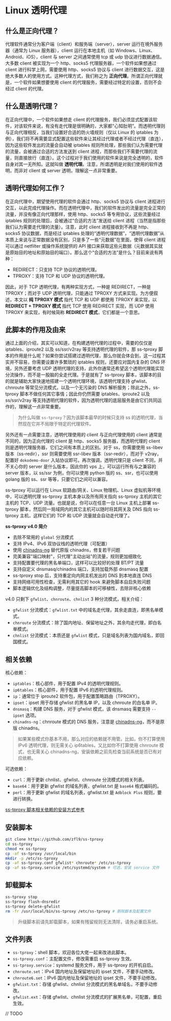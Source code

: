 # Linux 透明代理
## 什么是正向代理？
代理软件通常分为客户端（client）和服务端（server），server 运行在境外服务器（通常为 Linux 服务器），client 运行在本地主机（如 Windows、Linux、Android、iOS），client 与 server 之间通常使用 tcp 或 udp 协议进行数据通信。大多数 client 被实现为一个 http、socks5 代理服务器，一个软件如果想通过 client 进行科学上网，需要使用 http、socks5 协议与 client 进行数据交互，这是绝大多数人的使用方式。这种代理方式，我们称之为 **正向代理**。所谓正向代理就是，一个软件如果想要使用 client 的代理服务，需要经过特定的设置，否则不会经过 client 的代理。

## 什么是透明代理？
在正向代理中，一个软件如果想走 client 的代理服务，我们必须显式配置该软件，对该软件来说，有没有走代理是很明确的，大家都“心知肚明”。而透明代理则与正向代理相反，当我们设置好合适的防火墙规则（仅以 Linux 的 iptables 为例），我们将不再需要显式配置这些软件来让其经过代理或者不经过代理（直连），因为这些软件发出的流量会自动被 iptables 规则所处理，那些我们认为需要代理的流量，会被通过合适的方法发送到 client 进程，而那些我们不需要代理的流量，则直接放行（直连）。这个过程对于我们使用的软件来说是完全透明的，软件自身对其一无所知。这就叫做 **透明代理**。注意，所谓透明是对我们使用的软件透明，而非对 client 或 server 透明，理解这一点非常重要。

## 透明代理如何工作？
在正向代理中，期望使用代理的软件会通过 http、socks5 协议与 client 进程进行交互，以此完成代理操作。而在透明代理中，我们的软件发出的流量是完全正常的流量，并没有像正向代理那样，使用 http、socks5 等专用协议，这些流量经过 iptables 规则的处理后，会被通过“合适的方法”发送给 client 进程（当然是指那些我们认为需要走代理的流量）。注意，此时 client 进程接收到不再是 http、socks5 协议数据，而是经过 iptables 处理的“透明代理数据”，“透明代理数据”从本质上来说与正常数据没有区别，只是多了一些“元数据”在里面，使得 client 进程可以通过 netfilter 或操作系统提供的 API 接口来获取这些元数据（元数据其实就是原始目的地址和原始目的端口）。那么这个“合适的方法”是什么？目前来说有两种：
- REDIRECT：只支持 TCP 协议的透明代理。
- TPROXY：支持 TCP 和 UDP 协议的透明代理。

因此，对于 TCP 透明代理，有两种实现方式，一种是 REDIRECT，一种是 TPROXY；而对于 UDP 透明代理，只能通过 TPROXY 方式来实现。为方便叙述，本文以 **纯 TPROXY 模式** 指代 TCP 和 UDP 都使用 TPROXY 来实现，以 **REDIRECT + TPROXY 模式** 指代 TCP 使用 REDIRECT 实现，而 UDP 使用 TPROXY 来实现，有时候简称 **REDIRECT 模式**，它们都是一个意思。

## 此脚本的作用及由来
通过上面的介绍，其实可以知道，在构建透明代理的过程中，需要的仅仅是 iptables、iproute2 以及 ss/ssr/v2ray 等支持透明代理的软件，那 ss-tproxy 脚本的作用是什么呢？如果你尝试搭建过透明代理，那么你就会体会到，这一过程其实并不容易，你需要设置许多繁琐的 iptables 规则，还要应对国内复杂的 DNS 环境，另外还要考虑 UDP 透明代理的支持，此外你通常还希望这个透明代理能实现分流操作，而不是一股脑的全走代理。于是就有了 ss-tproxy 脚本，该脚本的目的就是辅助大家快速地搭建一个透明代理环境，该透明代理支持 gfwlist、chnroute 等常见分流模式，以及一个无污染的 DNS 解析服务；除此之外，ss-tproxy 脚本不做任何其它事情；因此你仍然需要 iptables、iproute2 以及 ss/ssr/v2ray 等支持透明代理的软件，因为透明代理的底层服务是由它们共同运作的，理解这一点非常重要。

> 为什么叫做 `ss-tproxy`？因为该脚本最早的时候只支持 ss 的透明代理，当然现在它并不局限于特定的代理软件。

另外还有一点需要注意，透明代理使用的 client 与正向代理使用的 client 通常是不同的，因为正向代理的 client 是 http、socks5 服务器，而透明代理的 client 则是透明代理服务器，它们之间有本质上的区别。对于 ss，你需要使用 ss-libev 版本（ss-redir），ssr 则需要使用 ssr-libev 版本（ssr-redir），而对于 v2ray，配置好 `dokodemo-door` 入站协议即可。再次强调，透明代理只是 client 不同，并不关心你的 server 是什么版本，因此你的 vps 上，可以运行所有与之兼容的 server 版本，以 ss/ssr 为例，你可以使用 python 版的 ss、ssr，也可以使用 golang 版的 ss、ssr 等等，只要它们之间可以兼容。

ss-tproxy 可以运行在 Linux 软路由/网关、Linux 物理机、Linux 虚拟机等环境中，可以透明代理 ss-tproxy 主机本身以及所有网关指向 ss-tproxy 主机的其它主机的 TCP、UDP 流量。也就是说，你可以在任意一台 Linux 主机上部署 ss-tproxy 脚本，然后同一局域网内的其它主机可以随时将其网关及 DNS 指向 ss-tproxy 主机，这样它们的 TCP 和 UDP 流量就会自动走代理了。

**ss-tproxy v4.0 简介**
- 去除不常用的 `global` 分流模式
- 支持 IPv4、IPv6 双协议栈的透明代理（可配置）
- 使用 [chinadns-ng](https://github.com/zfl9/chinadns-ng) 替代原版 chinadns，修复若干问题
- 完美兼容"端口映射"，只代理"主动出站"的流量，规则更加细致化
- 支持配置要代理的黑名单端口，这样可以比较好的处理 BT/PT 流量
- 支持自定义 dnsmasq/chinadns 端口，支持加载外部 dnsmasq 配置
- ss-tproxy stop 后，支持重定向内网主机发出的 DNS 到本地直连 DNS
- 支持网络可用性检查，无需利用其它的 hook 来避免脚本自启失败问题
- 脚本逻辑优化及结构调整，尽量提高脚本的可移植性，去除非核心依赖

v4.0 只剩下 `gfwlist`、`chnroute`、`chnlist` 3 种分流模式，相关介绍：
- `gfwlist` 分流模式：`gfwlist.txt` 中的域名走代理，其余走直连，即黑名单模式。
- `chnroute` 分流模式：除了国内地址、保留地址之外，其余均走代理，即白名单模式。
- `chnlist` 分流模式：本质还是 `gfwlist` 模式，只是域名列表为国内域名，即回国模式。

## 相关依赖
核心依赖：
- `iptables`：核心部件，用于配置 IPv4 的透明代理规则。
- `ip6tables`：核心部件，用于配置 IPv6 的透明代理规则。
- `ip`：通常位于 iproute2 软件包，用于配置策略路由（TPROXY）。
- `ipset`：ipset 用于存储 gfwlist 的黑名单 IP，以及 chnroute 的白名单 IP。
- `dnsmasq`：构建 DNS 服务，对于 gfwlist 模式，该 dnsmasq 需要支持 `--ipset` 选项。
- `chinadns-ng`：chnroute 模式的 DNS 服务，注意是 [chinadns-ng](https://github.com/zfl9/chinadns-ng)，而不是原版 chinadns。

> 如果某些模式你基本不用，那么对应的依赖就不用管。比如，你不打算使用 IPv6 透明代理，则无需关心 ip6tables，又比如你不打算使用 chnroute 模式，也无需关心 chinadns-ng，安装依赖之前先检查当前系统是否已有对应依赖。

可选依赖：
- `curl`：用于更新 chnlist、gfwlist、chnroute 分流模式的相关列表。
- `base64`：用于更新 gfwlist 的域名列表，gfwlist.txt 是 `base64` 格式编码的。
- `perl`：用于更新 gfwlist 的域名列表，gfwlist.txt 是 `Adblock Plus` 规则，要进行转换。

[ss-tproxy 脚本相关依赖的安装方式参考](https://www.zfl9.com/ss-redir.html#%E5%AE%89%E8%A3%85%E4%BE%9D%E8%B5%96)

## 安装脚本
```bash
git clone https://github.com/zfl9/ss-tproxy
cd ss-tproxy
chmod +x ss-tproxy
cp -af ss-tproxy /usr/local/bin
mkdir -p /etc/ss-tproxy
cp -af ss-tproxy.conf gfwlist* chnroute* /etc/ss-tproxy
cp -af ss-tproxy.service /etc/systemd/system # 可选，安装 service 文件
```

## 卸载脚本
```bash
ss-tproxy stop
ss-tproxy flush-dnsredir
ss-tproxy delete-gfwlist
rm -fr /usr/local/bin/ss-tproxy /etc/ss-tproxy # 删除脚本及配置文件
```
> 升级脚本前请先卸载脚本，如果有残留规则无法清除，请务必重启系统。

## 文件列表
- `ss-tproxy`：shell 脚本，欢迎各位大佬一起来改进此脚本。
- `ss-tproxy.conf`：主配置文件，修改需重启 ss-tproxy 生效。
- `ss-tproxy.service`：systemd 服务文件，用于 ss-tproxy 的开机自启。
- `chnroute.set`：IPv4 国内地址及保留地址的 ipset 文件，不要手动修改。
- `chnroute6.set`：IPv6 国内地址及保留地址的 ipset 文件，不要手动修改。
- `gfwlist.txt`：存储 gfwlist、chnlist 分流模式的黑名单域名，不要手动修改。
- `gfwlist.ext`：存储 gfwlist、chnlist 分流模式的扩展黑名单，可配置，重启生效。

// TODO
